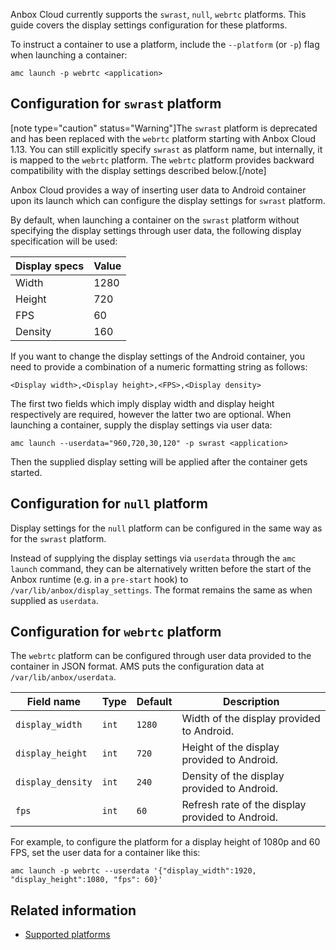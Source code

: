 Anbox Cloud currently supports the `swrast`, `null`, `webrtc` platforms. This guide covers the display settings configuration for these platforms.

To instruct a container to use a platform, include the `--platform` (or `-p`) flag when launching a container:

    amc launch -p webrtc <application>

## Configuration for `swrast` platform

[note type="caution" status="Warning"]The `swrast` platform is deprecated and has been replaced with the `webrtc` platform starting with Anbox Cloud 1.13. You can still explicitly specify `swrast` as platform name, but internally, it is mapped to the `webrtc` platform. The `webrtc` platform provides backward compatibility with the display settings described below.[/note]

Anbox Cloud provides a way of inserting user data to Android container upon its launch which can configure the display settings for `swrast` platform.

By default, when launching a container on the `swrast` platform without specifying the display settings through user data, the following display specification will be used:

Display specs   | Value
----------------|-------
Width           | 1280
Height          | 720
FPS             | 60
Density         | 160

If you want to change the display settings of the Android container, you need to provide a combination of a numeric formatting string as follows:

    <Display width>,<Display height>,<FPS>,<Display density>

The first two fields which imply display width and display height respectively are required, however the latter two are optional. When launching a container, supply the display settings via user data:

    amc launch --userdata="960,720,30,120" -p swrast <application>

Then the supplied display setting will be applied after the container gets started.

## Configuration for `null` platform

Display settings for the `null` platform can be configured in the same way as for the `swrast` platform.

Instead of supplying the display settings via `userdata` through the `amc launch` command, they can be alternatively written before the start of the Anbox runtime (e.g. in a `pre-start` hook) to `/var/lib/anbox/display_settings`. The format remains the same as when supplied as `userdata`.

## Configuration for `webrtc` platform

The `webrtc` platform can be configured through user data provided to the container in JSON format. AMS puts the configuration data at `/var/lib/anbox/userdata`.

Field name | Type | Default | Description
-----------|------|---------|------------
`display_width` | `int` | `1280` | Width of the display provided to Android.
`display_height` | `int` | `720` | Height of the display provided to Android.
`display_density` | `int` | `240` | Density of the display provided to Android.
`fps` | `int` | `60` | Refresh rate of the display provided to Android.

For example, to configure the platform for a display height of 1080p and 60 FPS, set the user data for a container like this:

    amc launch -p webrtc --userdata '{"display_width":1920, "display_height":1080, "fps": 60}'

## Related information
* [Supported platforms](tbd#supported-platforms)
